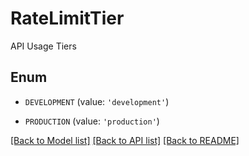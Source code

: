 # RateLimitTier

API Usage Tiers

## Enum

* `DEVELOPMENT` (value: `'development'`)

* `PRODUCTION` (value: `'production'`)

[[Back to Model list]](../README.md#documentation-for-models) [[Back to API list]](../README.md#documentation-for-api-endpoints) [[Back to README]](../README.md)


